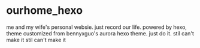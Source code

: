 # ourhome_hexo
me and my wife's personal websie.
just record our life.
powered by hexo, theme customized from bennyxguo's aurora hexo theme.
just do it.
stil can't make it
stil can't make it